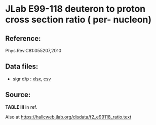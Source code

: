 # JLab E99-118 deuteron to proton cross section ratio ( per- nucleon)
## Reference: 
Phys.Rev.C81:055207,2010

## Data files: 
  * sigr  d/p : [xlsx](../dataframe/10083.xlsx), [csv](../dataframe/csv/10083.csv)   

## Source:

__TABLE III__ in ref. 

Also at https://hallcweb.jlab.org/disdata/f2_e99118_ratio.text
